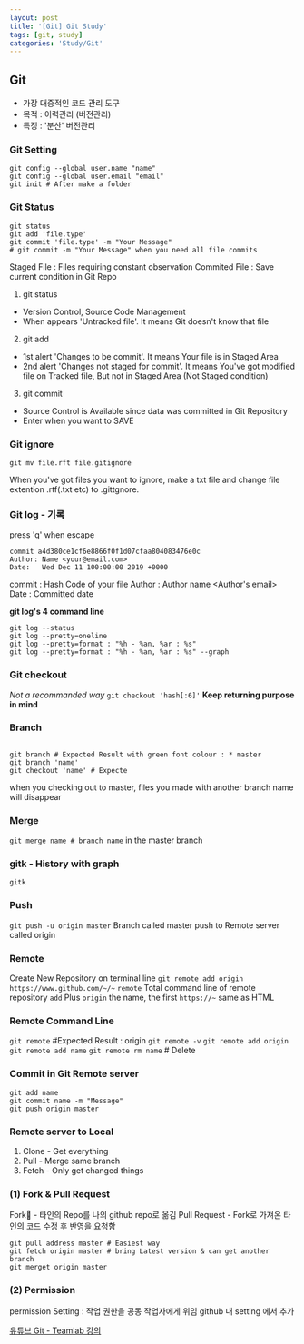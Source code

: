 ```yaml
---
layout: post
title: '[Git] Git Study'
tags: [git, study]
categories: 'Study/Git'
---
```


## Git

-   가장 대중적인 코드 관리 도구
-   목적 : 이력관리 (버전관리)
-   특징 : '분산' 버전관리

  

### Git Setting

```
git config --global user.name "name"
git config --global user.email "email"
git init # After make a folder
```

  

### Git Status

```
git status
git add 'file.type'
git commit 'file.type' -m "Your Message"
# git commit -m "Your Message" when you need all file commits

```

Staged File : Files requiring constant observation Commited File : Save current condition in Git Repo

1.  git status

-   Version Control, Source Code Management
-   When appears 'Untracked file'. It means Git doesn't know that file

2.  git add

-   1st alert 'Changes to be commit'. It means Your file is in Staged Area
-   2nd alert 'Changes not staged for commit'. It means You've got modified file on Tracked file, But not in Staged Area (Not Staged condition)

3.  git commit

-   Source Control is Available since data was committed in Git Repository
-   Enter when you want to SAVE  
    
    

### Git ignore

`git mv file.rft file.gitignore`

When you've got files you want to ignore, make a txt file and change file extention .rtf(.txt etc) to .gittgnore.  


### Git log - 기록

press 'q' when escape

```
commit a4d380ce1cf6e8866f0f1d07cfaa804083476e0c
Author: Name <your@email.com>
Date:   Wed Dec 11 100:00:00 2019 +0000

```

commit : Hash Code of your file Author : Author name <Author's email> Date : Committed date



**git log's 4 command line**

```
git log --status
git log --pretty=oneline
git log --pretty=format : "%h - %an, %ar : %s"
git log --pretty=format : "%h - %an, %ar : %s" --graph

```

  


### Git checkout

_Not a recommanded way_ `git checkout 'hash[:6]'` **Keep returning purpose in mind**

  


### Branch

```

git branch # Expected Result with green font colour : * master
git branch 'name'
git checkout 'name' # Expecte

```

when you checking out to master, files you made with another branch name will disappear

  


### Merge

`git merge name # branch name` in the master branch

  

### gitk - History with graph

`gitk`

  

### Push

`git push -u origin master` Branch called master push to Remote server called origin

  

### Remote

Create New Repository on terminal line `git remote add origin https://www.github.com/~/~` `remote` Total command line of remote repository `add` Plus `origin` the name, the first `https://~` same as HTML

  

### Remote Command Line

`git remote` #Expected Result : origin `git remote -v` `git remote add origin` `git remote add name` `git remote rm name` # Delete

  

### Commit in Git Remote server

```
git add name
git commit name -m "Message"
git push origin master

```

  

### Remote server to Local

1.  Clone - Get everything
2.  Pull - Merge same branch
3.  Fetch - Only get changed things

  

### (1) Fork & Pull Request

Fork🍴 - 타인의 Repo를 나의 github repo로 옮김 Pull Request - Fork로 가져온 타인의 코드 수정 후 반영을 요청함

```
git pull address master # Easiest way
git fetch origin master # bring Latest version & can get another branch
git merget origin master

```

  

### (2) Permission

permission Setting : 작업 권한을 공동 작업자에게 위임 github 내 setting 에서 추가  

[유튜브 Git - Teamlab 강의](https://www.youtube.com/playlist?list=PLBHVuYlKEkULuUe_Ca3wiaFon6dPWIWAZ)